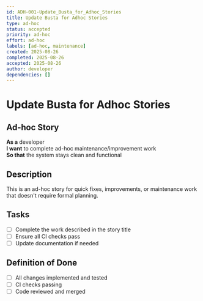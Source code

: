 ```yaml
---
id: ADH-001-Update_Busta_for_Adhoc_Stories
title: Update Busta for Adhoc Stories
type: ad-hoc
status: accepted  
priority: ad-hoc
effort: ad-hoc
labels: [ad-hoc, maintenance]
created: 2025-08-26
completed: 2025-08-26
accepted: 2025-08-26
author: developer
dependencies: []
---
```


# Update Busta for Adhoc Stories

## Ad-hoc Story

**As a** developer  
**I want** to complete ad-hoc maintenance/improvement work  
**So that** the system stays clean and functional

## Description

This is an ad-hoc story for quick fixes, improvements, or maintenance work that doesn't require formal planning.

## Tasks

- [ ] Complete the work described in the story title
- [ ] Ensure all CI checks pass
- [ ] Update documentation if needed

## Definition of Done

- [ ] All changes implemented and tested
- [ ] CI checks passing
- [ ] Code reviewed and merged
